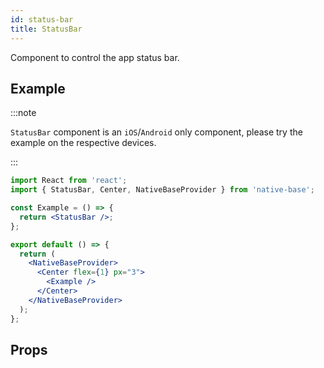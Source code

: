 ```yaml
---
id: status-bar
title: StatusBar
---
```


Component to control the app status bar.

## Example

:::note

`StatusBar` component is an `iOS`/`Android` only component, please try the example on the respective devices.

:::

<!-- ```ComponentSnackPlayer path=components,basic,StatusBar,Basic.tsx

``` -->
```jsx isSnackPlayer name=StatusBar
import React from 'react';
import { StatusBar, Center, NativeBaseProvider } from 'native-base';

const Example = () => {
  return <StatusBar />;
};

export default () => {
  return (
    <NativeBaseProvider>
      <Center flex={1} px="3">
        <Example />
      </Center>
    </NativeBaseProvider>
  );
};

```

## Props

```ComponentPropTable path=basic,StatusBar,StatusBar.tsx showStylingProps=true

```
